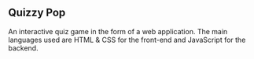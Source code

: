 ## Quizzy Pop

An interactive quiz game in the form of a web application.
The main languages used are HTML & CSS for the front-end and JavaScript for the backend.
